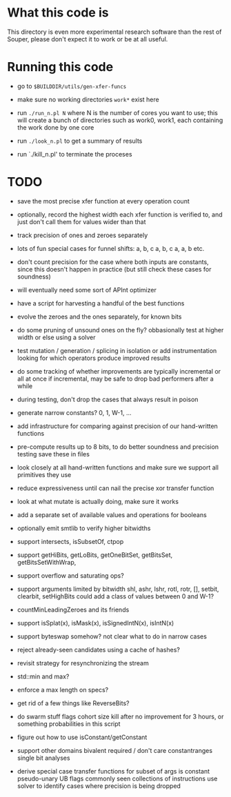 # What this code is

This directory is even more experimental research software than the
rest of Souper, please don't expect it to work or be at all useful.

# Running this code

- go to `$BUILDDIR/utils/gen-xfer-funcs`

- make sure no working directories `work*` exist here

- run `./run_n.pl N` where N is the number of cores you want to use;
  this will create a bunch of directories such as work0, work1, each
  containing the work done by one core

- run `./look_n.pl` to get a summary of results

- run `./kill_n.pl' to terminate the proceses

# TODO

- save the most precise xfer function at every operation count

- optionally, record the highest width each xfer function is verified
  to, and just don't call them for values wider than that

- track precision of ones and zeroes separately

- lots of fun special cases for funnel shifts:
  a, b, c
  a, b, c
  a, a, b
  etc.

- don't count precision for the case where both inputs are
constants, since this doesn't happen in practice (but still check
these cases for soundness)

- will eventually need some sort of APInt optimizer

- have a script for harvesting a handful of the best functions

- evolve the zeroes and the ones separately, for known bits

- do some pruning of unsound ones on the fly?
  obbasionally test at higher width or else using a solver

- test mutation / generation / splicing in isolation
  or add instrumentation looking for which operators produce improved results

- do some tracking of whether improvements are typically incremental or all at once
  if incremental, may be safe to drop bad performers after a while

- during testing, don't drop the cases that always result in poison

- generate narrow constants? 0, 1, W-1, ...

- add infrastructure for comparing against precision of our hand-written functions

- pre-compute results up to 8 bits, to do better soundness and precision testing
  save these in files

- look closely at all hand-written functions and make sure we support all primitives they use

- reduce expressiveness until can nail the precise xor transfer function

- look at what mutate is actually doing, make sure it works

- add a separate set of available values and operations for booleans

- optionally emit smtlib to verify higher bitwidths

- support intersects, isSubsetOf, ctpop

- support getHiBits, getLoBits, getOneBitSet, getBitsSet, getBitsSetWithWrap, 

- support overflow and saturating ops?

- support arguments limited by bitwidth
  shl, ashr, lshr, rotl, rotr, [], setbit, clearbit, setHighBits
  could add a class of values between 0 and W-1?

- countMinLeadingZeroes and its friends

- support isSplat(x), isMask(x), isSignedIntN(x), isIntN(x)

- support byteswap somehow? not clear what to do in narrow cases

- reject already-seen candidates using a cache of hashes?

- revisit strategy for resynchronizing the stream

- std::min and max?

- enforce a max length on specs?

- get rid of a few things like ReverseBits?

- do swarm stuff
  flags
  cohort size
  kill after no improvement for 3 hours, or something
  probabilities in this script

- figure out how to use isConstant/getConstant

- support other domains
  bivalent
  required / don't care
  constantranges
  single bit analyses

- derive special case transfer functions for
  subset of args is constant
  pseudo-unary
  UB flags
  commonly seen collections of instructions
    use solver to identify cases where precision is being dropped

